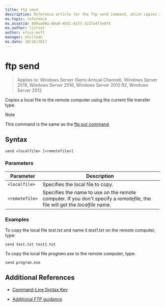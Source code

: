 ```yaml
---
title: ftp send
description: Reference article for the ftp send command, which copies a local file to the remote computer using the current file transfer type.
ms.topic: reference
ms.assetid: 000aa80a-60a0-4b51-815f-3237a4f3e0f4
ms.author: lizross
author: eross-msft
manager: mtillman
ms.date: 10/16/2017
---
```


# ftp send

> Applies to: Windows Server (Semi-Annual Channel), Windows Server 2019, Windows Server 2016, Windows Server 2012 R2, Windows Server 2012

Copies a local file to the remote computer using the current file transfer type.

> [!NOTE]
> This command is the same as the [ftp put command](ftp-put.md).

## Syntax

```
send <localfile> [<remotefile>]
```

### Parameters

| Parameter | Description |
| --------- | ----------- |
| `<localfile>` | Specifies the local file to copy. |
| `<remotefile>` | Specifies the name to use on the remote computer. If you don't specify a *remotefile*, the file will get the *localfile* name. |

### Examples

To copy the local file *test.txt* and name it *test1.txt* on the remote computer, type:

```
send test.txt test1.txt
```

To copy the local file *program.exe* to the remote computer, type:

```
send program.exe
```

## Additional References

- [Command-Line Syntax Key](command-line-syntax-key.md)

- [Additional FTP guidance](/previous-versions/orphan-topics/ws.10/cc756013(v=ws.10))
